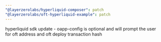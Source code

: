 ```yaml
---
"@layerzerolabs/hyperliquid-composer": patch
"@layerzerolabs/oft-hyperliquid-example": patch
---
```


hyperliquid sdk update - oapp-config is optional and will prompt the user for oft address and oft deploy transaction hash
